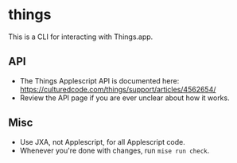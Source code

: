 # things

This is a CLI for interacting with Things.app.

## API

- The Things Applescript API is documented here: https://culturedcode.com/things/support/articles/4562654/
- Review the API page if you are ever unclear about how it works.

## Misc

- Use JXA, not Applescript, for all Applescript code.
- Whenever you're done with changes, run `mise run check`.
